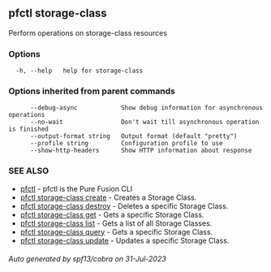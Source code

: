 ## pfctl storage-class

Perform operations on storage-class resources

### Options

```
  -h, --help   help for storage-class
```

### Options inherited from parent commands

```
      --debug-async            Show debug information for asynchronous operations
      --no-wait                Don't wait till asynchronous operation is finished
      --output-format string   Output format (default "pretty")
      --profile string         Configuration profile to use
      --show-http-headers      Show HTTP information about response
```

### SEE ALSO

* [pfctl](pfctl.md)	 - pfctl is the Pure Fusion CLI
* [pfctl storage-class create](pfctl_storage-class_create.md)	 - Creates a Storage Class.
* [pfctl storage-class destroy](pfctl_storage-class_destroy.md)	 - Deletes a specific Storage Class.
* [pfctl storage-class get](pfctl_storage-class_get.md)	 - Gets a specific Storage Class.
* [pfctl storage-class list](pfctl_storage-class_list.md)	 - Gets a list of all Storage Classes.
* [pfctl storage-class query](pfctl_storage-class_query.md)	 - Gets a specific Storage Class.
* [pfctl storage-class update](pfctl_storage-class_update.md)	 - Updates a specific Storage Class.

###### Auto generated by spf13/cobra on 31-Jul-2023
